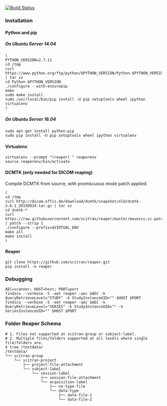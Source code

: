 [![Build Status](https://travis-ci.org/scitran/reaper.svg?branch=master)](https://travis-ci.org/scitran/reaper)

### Installation

#### Python and pip

##### On Ubuntu Server 14.04
```
(
PYTHON_VERSION=2.7.11
cd /tmp
curl https://www.python.org/ftp/python/$PYTHON_VERSION/Python-$PYTHON_VERSION.tgz | tar xz
cd Python-$PYTHON_VERSION
./configure --with-ensurepip
make
sudo make install
sudo /usr/local/bin/pip install -U pip setuptools wheel ipython virtualenv
)
```

##### On Ubuntu Server 16.04
```
sudo apt-get install python-pip
sudo pip install -U pip setuptools wheel ipython virtualenv
```

#### Virtualenv
```
virtualenv --prompt "(reaper) " reaperenv
source reaperenv/bin/activate
```

#### DCMTK (only needed for DICOM reaping)
Compile DCMTK from source, with promiscuous mode patch applied.
```
(
cd /tmp
curl http://dicom.offis.de/download/dcmtk/snapshot/old/dcmtk-3.6.1_20150924.tar.gz | tar xz
cd dcmtk-*
curl https://raw.githubusercontent.com/scitran/reaper/master/movescu.cc.patch | patch --strip 1
./configure --prefix=$VIRTUAL_ENV
make all
make install
)
```

#### Reaper
```
git clone https://github.com/scitran/reaper.git
pip install -e reaper
```


### Debugging

```
AEC=scanner; HOST=host; PORT=port
findscu --verbose -S -aet reaper -aec $AEC -k QueryRetrieveLevel="STUDY" -k StudyInstanceUID="" $HOST $PORT
findscu --verbose -S -aet reaper -aec $AEC -k QueryRetrieveLevel="SERIES" -k StudyInstanceUID="" -k SeriesInstanceUID="" $HOST $PORT
```


### Folder Reaper Schema
```
# 1. Files not supported at scitran-group or subject-label.
# 2. Multiple files/folders supported at all levels where single file/folders are.
$ tree /testdata/
/testdata/
└── scitran-group
    └── scitran-project
        ├── project-file-attachment
        └── subject-label
            └── session-label
                ├── session-file-attachment
                └── acquisition-label
                    ├── no-type-file
                    └── data-type
                        ├── data-file-1
                        └── data-file-2

```
